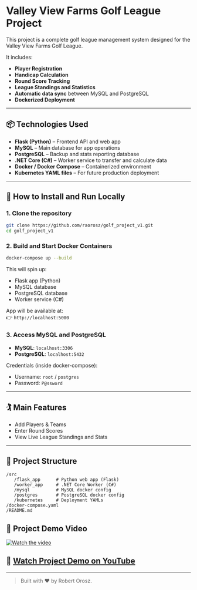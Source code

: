 # Valley View Farms Golf League Project

This project is a complete golf league management system designed for the Valley View Farms Golf League.

It includes:
- **Player Registration**
- **Handicap Calculation**
- **Round Score Tracking**
- **League Standings and Statistics**
- **Automatic data sync** between MySQL and PostgreSQL
- **Dockerized Deployment**

---

## 📦 Technologies Used
- **Flask (Python)** – Frontend API and web app
- **MySQL** – Main database for app operations
- **PostgreSQL** – Backup and stats reporting database
- **.NET Core (C#)** – Worker service to transfer and calculate data
- **Docker / Docker Compose** – Containerized environment
- **Kubernetes YAML files** – For future production deployment

---

## 🚀 How to Install and Run Locally

### 1. Clone the repository
```bash
git clone https://github.com/raorosz/golf_project_v1.git
cd golf_project_v1
```

### 2. Build and Start Docker Containers
```bash
docker-compose up --build
```

This will spin up:
- Flask app (Python)
- MySQL database
- PostgreSQL database
- Worker service (C#)

App will be available at:  
👉 `http://localhost:5000`

### 3. Access MySQL and PostgreSQL
- **MySQL**: `localhost:3306`
- **PostgreSQL**: `localhost:5432`

Credentials (inside docker-compose):
- Username: `root` / `postgres`
- Password: `P@ssword`

---

## 🏌️ Main Features
- Add Players & Teams
- Enter Round Scores
- View Live League Standings and Stats

---

## 📂 Project Structure
```text
/src
   /flask_app      # Python web app (Flask)
   /worker_app     # .NET Core Worker (C#)
   /mysql          # MySQL docker config
   /postgres       # PostgreSQL docker config
   /kubernetes     # Deployment YAMLs
/docker-compose.yaml
/README.md
```
## 🎥 Project Demo Video

[![Watch the video](https://img.shields.io/badge/YouTube-Project%20Demo-red?logo=youtube&logoColor=white)](https://youtu.be/RWCRX5PooJk)

## 🎥 [Watch Project Demo on YouTube](https://youtu.be/RWCRX5PooJk)

---

> Built with ❤️ by Robert Orosz.
